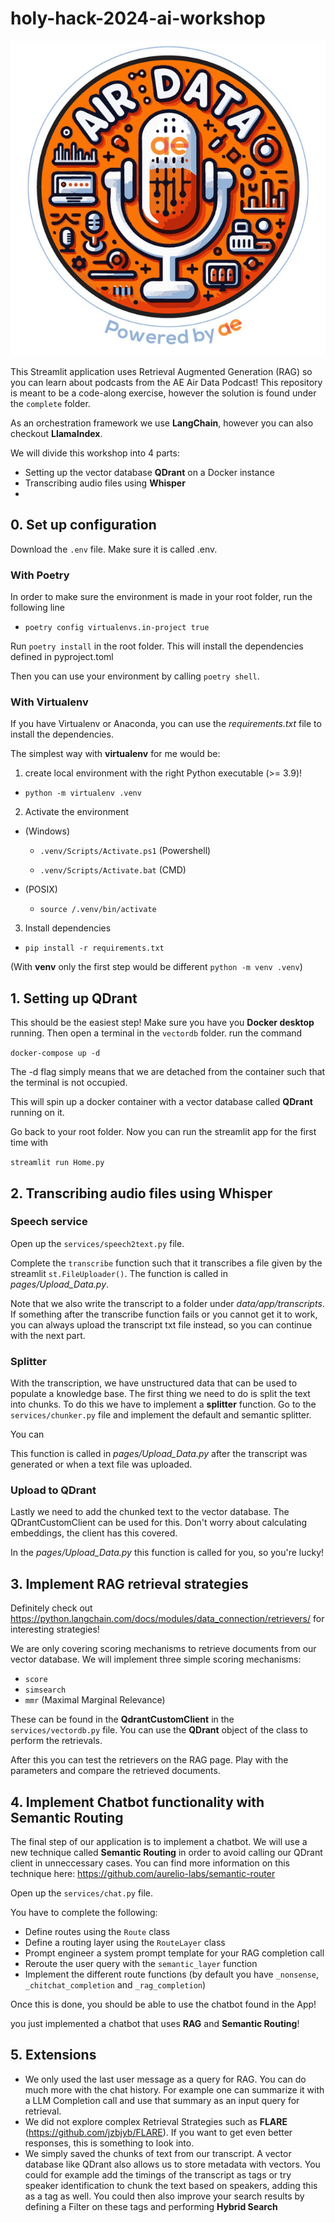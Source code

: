 # holy-hack-2024-ai-workshop
![alt text](images/air_data_icon.jpeg)

This Streamlit application uses Retrieval Augmented Generation (RAG) so you can learn about podcasts from the AE Air Data Podcast!
This repository is meant to be a code-along exercise, however the solution is found under the `complete` folder.

As an orchestration framework we use **LangChain**, however you can also checkout **LlamaIndex**.

We will divide this workshop into 4 parts:

- Setting up the vector database **QDrant** on a Docker instance
- Transcribing audio files using **Whisper**
- 

## 0. Set up configuration
Download the `.env` file. Make sure it is called .env.

### With Poetry 

In order to make sure the environment is made in your root folder, run the following line

- `poetry config virtualenvs.in-project true`

Run `poetry install` in the root folder. This will install the dependencies defined in pyproject.toml

Then you can use your environment by calling `poetry shell`.

### With Virtualenv
If you have Virtualenv or Anaconda, you can use the *requirements.txt* file to install the dependencies.

The simplest way with **virtualenv** for me would be:

1. create local environment with the right Python executable (>= 3.9)!
- `python -m virtualenv .venv`

2. Activate the environment
- (Windows)

    - `.venv/Scripts/Activate.ps1` (Powershell)

    - `.venv/Scripts/Activate.bat` (CMD)

- (POSIX)

    - `source /.venv/bin/activate`


3. Install dependencies

- `pip install -r requirements.txt`

(With **venv** only the first step would be different `python -m venv .venv`)


## 1. Setting up QDrant
This should be the easiest step! Make sure you have you **Docker desktop** running.
Then open a terminal in the `vectordb` folder.
run the command

`docker-compose up -d`

The -d flag simply means that we are detached from the container such that the terminal is not occupied.

This will spin up a docker container with a vector database called **QDrant** running on it.

Go back to your root folder. Now you can run the streamlit app for the first time with

`streamlit run Home.py`

## 2. Transcribing audio files using **Whisper**

### Speech service

Open up the `services/speech2text.py` file.

Complete the `transcribe` function such that it transcribes a file given by the streamlit `st.FileUploader()`.
The function is called in *pages/Upload_Data.py*.

Note that we also write the transcript to a folder under *data/app/transcripts*. 
If something after the transcribe function fails or you cannot get it to work, you can always upload the transcript txt file instead, so you can continue with the next part.

### Splitter

With the transcription, we have unstructured data that can be used to populate a knowledge base.
The first thing we need to do is split the text into chunks.
To do this we have to implement a **splitter** function.
Go to the `services/chunker.py` file and implement the default and semantic splitter.

You can 

This function is called in *pages/Upload_Data.py* after the transcript was generated or when a text file was uploaded.

### Upload to QDrant

Lastly we need to add the chunked text to the vector database. The QDrantCustomClient can be used for this. 
Don't worry about calculating embeddings, the client has this covered.

In the *pages/Upload_Data.py* this function is called for you, so you're lucky!

## 3. Implement RAG retrieval strategies
Definitely check out https://python.langchain.com/docs/modules/data_connection/retrievers/ for interesting strategies!

We are only covering scoring mechanisms to retrieve documents from our vector database.
We will implement three simple scoring mechanisms:
- `score`
- `simsearch`
- `mmr` (Maximal Marginal Relevance)

These can be found in the **QdrantCustomClient** in the `services/vectordb.py` file.
You can use the **QDrant** object of the class to perform the retrievals.

After this you can test the retrievers on the RAG page. Play with the parameters and compare the retrieved documents.

## 4. Implement Chatbot functionality with **Semantic Routing**

The final step of our application is to implement a chatbot.
We will use a new technique called **Semantic Routing** in order to avoid calling our QDrant client in unneccessary cases.
You can find more information on this technique here: https://github.com/aurelio-labs/semantic-router

Open up the `services/chat.py` file.

You have to complete the following:
- Define routes using the `Route` class
- Define a routing layer using the `RouteLayer` class
- Prompt engineer a system prompt template for your RAG completion call
- Reroute the user query with the `semantic_layer` function
- Implement the different route functions (by default you have `_nonsense`, `_chitchat_completion` and `_rag_completion`)

Once this is done, you should be able to use the chatbot found in the App!

you just implemented a chatbot that uses **RAG** and **Semantic Routing**!


## 5. Extensions

- We only used the last user message as a query for RAG. You can do much more with the chat history. For example one can summarize it with a LLM Completion call and use that summary as an input query for retrieval.
- We did not explore complex Retrieval Strategies such as **FLARE** (https://github.com/jzbjyb/FLARE). If you want to get even better responses, this is something to look into. 
- We simply saved the chunks of text from our transcript. A vector database like QDrant also allows us to store metadata with vectors. You could for example add the timings of the transcript as tags or try speaker identification to chunk the text based on speakers, adding this as a tag as well. You could then also improve your search results by defining a Filter on these tags and performing **Hybrid Search**





